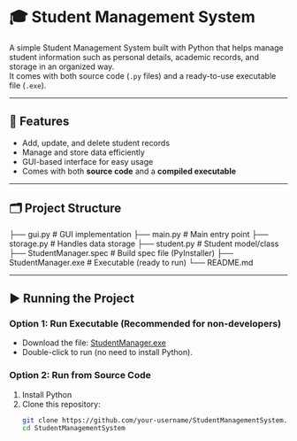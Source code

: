 # 🎓 Student Management System

A simple Student Management System built with Python that helps manage student information such as personal details, academic records, and storage in an organized way.  
It comes with both source code (`.py` files) and a ready-to-use executable file (`.exe`).

---

## 🚀 Features
- Add, update, and delete student records  
- Manage and store data efficiently  
- GUI-based interface for easy usage  
- Comes with both **source code** and a **compiled executable**  

---

## 🗂 Project Structure
├── gui.py # GUI implementation
├── main.py # Main entry point
├── storage.py # Handles data storage
├── student.py # Student model/class
├── StudentManager.spec # Build spec file (PyInstaller)
├── StudentManager.exe # Executable (ready to run)
└── README.md

---

## ▶️ Running the Project

### Option 1: Run Executable (Recommended for non-developers)
- Download the file: [StudentManager.exe](./StudentManager.exe)  
- Double-click to run (no need to install Python).

### Option 2: Run from Source Code
1. Install Python  
2. Clone this repository:
   ```bash
   git clone https://github.com/your-username/StudentManagementSystem.git
   cd StudentManagementSystem
  


